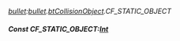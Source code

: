 _[bullet](../../modules/bullet/bullet-module.md):[bullet](../../modules/bullet/bullet-module.md).[btCollisionObject](../../modules/bullet/bullet-btcollisionobject.md).CF\_STATIC\_OBJECT_
##### Const CF\_STATIC\_OBJECT:[Int](../../modules/wonkey/wonkey-types-int.md)
